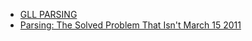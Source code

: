 * [GLL PARSING](http://blog.bfitz.us/?p=191)
* [Parsing: The Solved Problem That Isn't March 15 2011](http://tratt.net/laurie/blog/entries/parsing_the_solved_problem_that_isnt.html)
